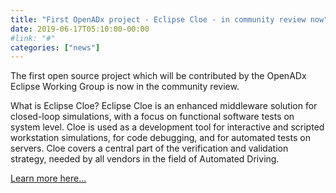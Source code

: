 ```yaml
---
title: "First OpenADx project - Eclipse Cloe - in community review now"
date: 2019-06-17T05:10:00-00:00
#link: "#"
categories: ["news"]
---
```


The first open source project which will be contributed by the OpenADx Eclipse Working Group is now in the community review.

<!-- more -->

What is Eclipse Cloe?
Eclipse Cloe is an enhanced middleware solution for closed-loop simulations, with a focus on functional software tests on system level. Cloe is used as a development tool for interactive and scripted workstation simulations, for code debugging, and for automated tests on servers. Cloe covers a central part of the verification and validation strategy, needed by all vendors in the field of Automated Driving.

[Learn more here...](https://projects.eclipse.org/proposals/eclipse-cloe)